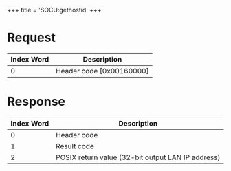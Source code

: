 +++
title = 'SOCU:gethostid'
+++

# Request

| Index Word | Description                |
|------------|----------------------------|
| 0          | Header code \[0x00160000\] |

# Response

| Index Word | Description                                       |
|------------|---------------------------------------------------|
| 0          | Header code                                       |
| 1          | Result code                                       |
| 2          | POSIX return value (32-bit output LAN IP address) |
